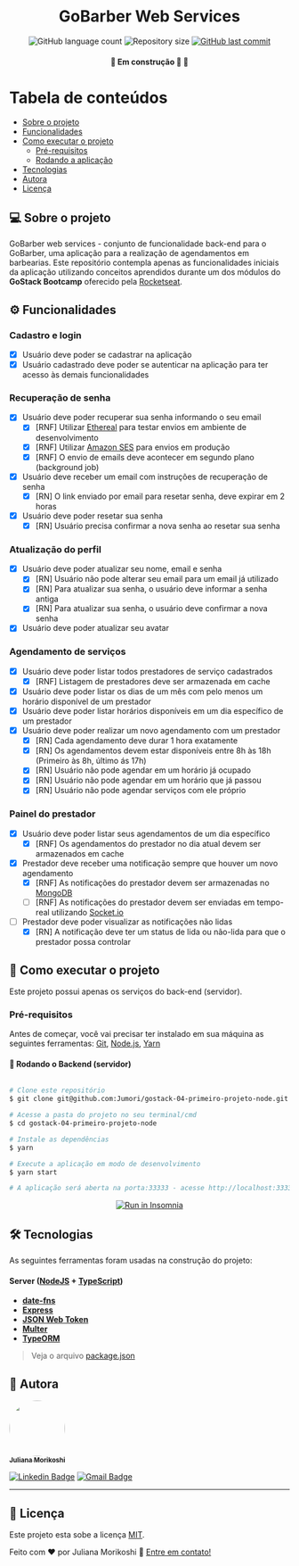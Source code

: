 

<h1 align="center">
  GoBarber Web Services
</h1>

<p align="center">
  <img alt="GitHub language count" src="https://img.shields.io/github/languages/count/Jumori/gostack-04-primeiro-projeto-node?color=%2304D361">

  <img alt="Repository size" src="https://img.shields.io/github/repo-size/Jumori/gostack-04-primeiro-projeto-node">

  <a href="https://github.com/Jumori/gostack-04-primeiro-projeto-node/commits/master">
    <img alt="GitHub last commit" src="https://img.shields.io/github/last-commit/Jumori/gostack-04-primeiro-projeto-node">
  </a>

</p>

<h4 align="center">
	🚧 Em construção 🚀 🚧
</h4>

Tabela de conteúdos
=================
<!--ts-->
   * [Sobre o projeto](#-sobre-o-projeto)
   * [Funcionalidades](#️-funcionalidades)
   * [Como executar o projeto](#-como-executar-o-projeto)
     * [Pré-requisitos](#pré-requisitos)
     * [Rodando a aplicação](#-rodando-o-backend-servidor)
   * [Tecnologias](#-tecnologias)
   * [Autora](#-autora)
   * [Licença](#user-content--licença)
<!--te-->


## 💻 Sobre o projeto

GoBarber web services - conjunto de funcionalidade back-end para o GoBarber, uma aplicação para a realização de agendamentos em barbearias. Este repositório contempla apenas as funcionalidades iniciais da aplicação utilizando conceitos aprendidos durante um dos módulos do **GoStack Bootcamp** oferecido pela [Rocketseat](https://nextlevelweek.com/).


## ⚙️ Funcionalidades

### Cadastro e login
- [x] Usuário deve poder se cadastrar na aplicação
- [x] Usuário cadastrado deve poder se autenticar na aplicação para ter acesso às demais funcionalidades

### Recuperação de senha
- [x] Usuário deve poder recuperar sua senha informando o seu email
  - [x] [RNF] Utilizar [Ethereal](http://ethereal.email/) para testar envios em ambiente de desenvolvimento
  - [x] [RNF] Utilizar [Amazon SES](https://aws.amazon.com/pt/ses/) para envios em produção
  - [x] [RNF] O envio de emails deve acontecer em segundo plano (background job)
- [x] Usuário deve receber um email com instruções de recuperação de senha
  - [x] [RN] O link enviado por email para resetar senha, deve expirar em 2 horas
- [x] Usuário deve poder resetar sua senha
  - [x] [RN] Usuário precisa confirmar a nova senha ao resetar sua senha

### Atualização do perfil
- [x] Usuário deve poder atualizar seu nome, email e senha
  - [x] [RN] Usuário não pode alterar seu email para um email já utilizado
  - [x] [RN] Para atualizar sua senha, o usuário deve informar a senha antiga
  - [x] [RN] Para atualizar sua senha, o usuário deve confirmar a nova senha
- [x] Usuário deve poder atualizar seu avatar

### Agendamento de serviços
- [x] Usuário deve poder listar todos prestadores de serviço cadastrados
  - [x] [RNF] Listagem de prestadores deve ser armazenada em cache
- [x] Usuário deve poder listar os dias de um mês com pelo menos um horário disponível de um prestador
- [x] Usuário deve poder listar horários disponíveis em um dia específico de um prestador
- [x] Usuário deve poder realizar um novo agendamento com um prestador
  - [x] [RN] Cada agendamento deve durar 1 hora exatamente
  - [x] [RN] Os agendamentos devem estar disponíveis entre 8h às 18h (Primeiro às 8h, último ás 17h)
  - [x] [RN] Usuário não pode agendar em um horário já ocupado
  - [x] [RN] Usuário não pode agendar em um horário que já passou
  - [x] [RN] Usuário não pode agendar serviços com ele próprio

### Painel do prestador
- [x] Usuário deve poder listar seus agendamentos de um dia específico
  - [x] [RNF] Os agendamentos do prestador no dia atual devem ser armazenados em cache
- [x] Prestador deve receber uma notificação sempre que houver um novo agendamento
  - [x] [RNF] As notificações do prestador devem ser armazenadas no [MongoDB](https://www.mongodb.com/)
  - [ ] [RNF] As notificações do prestador devem ser enviadas em tempo-real utilizando [Socket.io](Socket.io)
- [ ] Prestador deve poder visualizar as notificações não lidas
  - [x] [RN] A notificação deve ter um status de lida ou não-lida para que o prestador possa controlar
## 🚀 Como executar o projeto

Este projeto possui apenas os serviços do back-end (servidor).

### Pré-requisitos

Antes de começar, você vai precisar ter instalado em sua máquina as seguintes ferramentas:
[Git](https://git-scm.com), [Node.js](https://nodejs.org/en/), [Yarn](https://yarnpkg.com/)

#### 🎲 Rodando o Backend (servidor)

```bash

# Clone este repositório
$ git clone git@github.com:Jumori/gostack-04-primeiro-projeto-node.git

# Acesse a pasta do projeto no seu terminal/cmd
$ cd gostack-04-primeiro-projeto-node

# Instale as dependências
$ yarn

# Execute a aplicação em modo de desenvolvimento
$ yarn start

# A aplicação será aberta na porta:33333 - acesse http://localhost:3333

```
<p align="center">
  <a href="https://github.com/Jumori/gostack-04-primeiro-projeto-node/blob/master/Insomnia_2020-12-28" target="_blank"><img src="https://insomnia.rest/images/run.svg" alt="Run in Insomnia"></a>
</p>

## 🛠 Tecnologias

As seguintes ferramentas foram usadas na construção do projeto:

#### **Server**  ([NodeJS](https://nodejs.org/en/)  +  [TypeScript](https://www.typescriptlang.org/))

-   **[date-fns](https://date-fns.org/)**
-   **[Express](https://expressjs.com/)**
-   **[JSON Web Token](https://github.com/auth0/node-jsonwebtoken)**
-   **[Multer](https://github.com/expressjs/multer)**
-   **[TypeORM](https://typeorm.io/)**

> Veja o arquivo  [package.json](https://github.com/Jumori/gostack-04-primeiro-projeto-node/blob/master/package.json)


## 🦸 Autora

<a href="https://github.com/Jumori">
 <img style="border-radius: 50%;" src="https://avatars1.githubusercontent.com/u/44618499?s=460&u=691cddb486d4b665417d25d8a575e508d6ef9563&v=4" width="100px;" alt=""/>
 <br />
 <sub><b>Juliana Morikoshi</b></sub></a>
 <br />

[![Linkedin Badge](https://img.shields.io/badge/-Juliana-blue?style=flat-square&logo=Linkedin&logoColor=white&link=https://www.linkedin.com/in/julianamorikoshi/)](https://www.linkedin.com/in/julianamorikoshi/)
[![Gmail Badge](https://img.shields.io/badge/-julianamorikoshi@gmail.com-c14438?style=flat-square&logo=Gmail&logoColor=white&link=mailto:julianamorikoshi@gmail.com)](mailto:julianamorikoshi@gmail.com)

---

## 📝 Licença

Este projeto esta sobe a licença [MIT](./LICENSE).

Feito com ❤️ por Juliana Morikoshi 👋 [Entre em contato!](https://www.linkedin.com/in/julianamorikoshi/)
